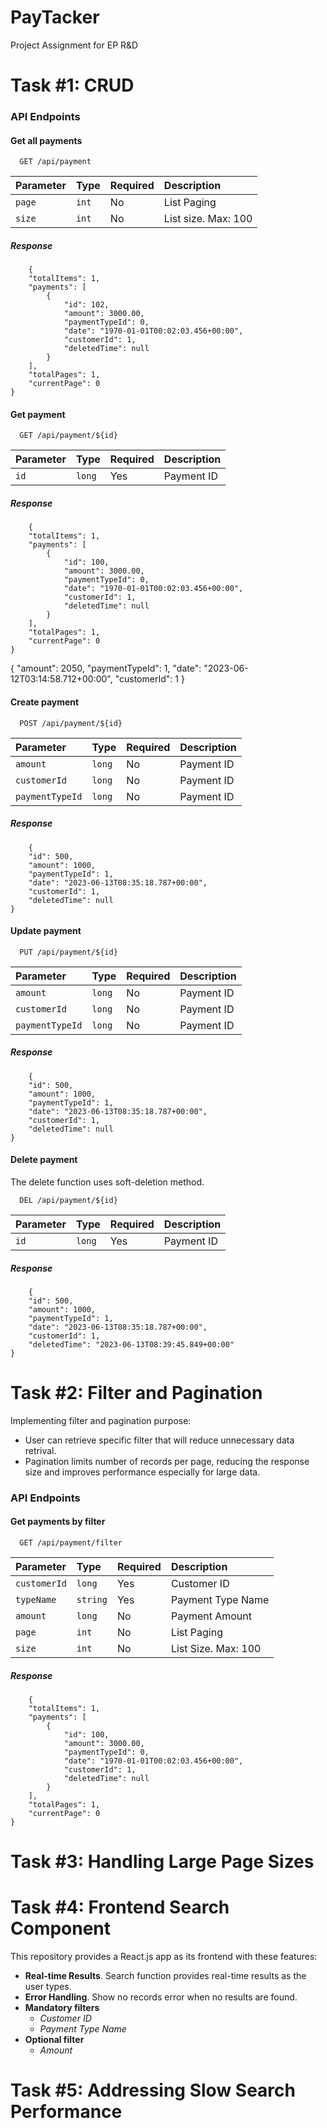 
# PayTacker

Project Assignment for EP R&D




# Task #1: CRUD
### API Endpoints

#### Get all payments

```http
  GET /api/payment
```

| Parameter | Type     | Required     | Description                |
| :-------- | :------- | :------- | :------------------------- |
| `page` | `int` | No | List Paging |
| `size` | `int` | No | List size. Max: 100 |

##### Response

``` http
    {
    "totalItems": 1,
    "payments": [
        {
            "id": 102,
            "amount": 3000.00,
            "paymentTypeId": 0,
            "date": "1970-01-01T00:02:03.456+00:00",
            "customerId": 1,
            "deletedTime": null
        }
    ],
    "totalPages": 1,
    "currentPage": 0
}
```

#### Get payment

```http
  GET /api/payment/${id}
```

| Parameter | Type     | Required     | Description                |
| :-------- | :------- | :------- | :------------------------- |
| `id` | `long` | Yes | Payment ID |


##### Response

``` http
    {
    "totalItems": 1,
    "payments": [
        {
            "id": 100,
            "amount": 3000.00,
            "paymentTypeId": 0,
            "date": "1970-01-01T00:02:03.456+00:00",
            "customerId": 1,
            "deletedTime": null
        }
    ],
    "totalPages": 1,
    "currentPage": 0
}
```
{
    "amount": 2050,
    "paymentTypeId": 1,
    "date": "2023-06-12T03:14:58.712+00:00",
    "customerId": 1
}


#### Create payment

```http
  POST /api/payment/${id}
```

| Parameter | Type     | Required     | Description                |
| :-------- | :------- | :------- | :------------------------- |
| `amount` | `long` | No | Payment ID |
| `customerId` | `long` | No | Payment ID |
| `paymentTypeId` | `long` | No | Payment ID |


##### Response

``` http
    {
    "id": 500,
    "amount": 1000,
    "paymentTypeId": 1,
    "date": "2023-06-13T08:35:18.787+00:00",
    "customerId": 1,
    "deletedTime": null
}
```

#### Update payment

```http
  PUT /api/payment/${id}
```

| Parameter | Type     | Required     | Description                |
| :-------- | :------- | :------- | :------------------------- |
| `amount` | `long` | No | Payment ID |
| `customerId` | `long` | No | Payment ID |
| `paymentTypeId` | `long` | No | Payment ID |


##### Response

``` http
    {
    "id": 500,
    "amount": 1000,
    "paymentTypeId": 1,
    "date": "2023-06-13T08:35:18.787+00:00",
    "customerId": 1,
    "deletedTime": null
}
```

#### Delete payment

The delete function uses soft-deletion method.

```http
  DEL /api/payment/${id}
```

| Parameter | Type     | Required     | Description                |
| :-------- | :------- | :------- | :------------------------- |
| `id` | `long` | Yes | Payment ID |


##### Response

``` http
    {
    "id": 500,
    "amount": 1000,
    "paymentTypeId": 1,
    "date": "2023-06-13T08:35:18.787+00:00",
    "customerId": 1,
    "deletedTime": "2023-06-13T08:39:45.849+00:00"
}
```


# Task #2: Filter and Pagination

Implementing filter and pagination purpose:
- User can retrieve specific filter that will reduce unnecessary data retrival.
- Pagination limits number of records per page, reducing the response size and improves performance especially for large data.

### API Endpoints

#### Get payments by filter

```http
  GET /api/payment/filter
```

| Parameter | Type     | Required     | Description                |
| :-------- | :------- | :------- | :------------------------- |
| `customerId` | `long` | Yes | Customer ID |
| `typeName` | `string` | Yes | Payment Type Name |
| `amount` | `long` | No | Payment Amount |
| `page` | `int` | No | List Paging |
| `size` | `int` | No | List Size. Max: 100 |


##### Response

``` http
    {
    "totalItems": 1,
    "payments": [
        {
            "id": 100,
            "amount": 3000.00,
            "paymentTypeId": 0,
            "date": "1970-01-01T00:02:03.456+00:00",
            "customerId": 1,
            "deletedTime": null
        }
    ],
    "totalPages": 1,
    "currentPage": 0
}
```

# Task #3: Handling Large Page Sizes
# Task #4: Frontend Search Component
This repository provides a React.js app as its frontend with these features:
- **Real-time Results**. Search function provides real-time results as the user types.
- **Error Handling**. Show no records error when no results are found.
- **Mandatory filters**
    - _Customer ID_
    - _Payment Type Name_
- **Optional filter**
    - _Amount_


# Task #5: Addressing Slow Search Performance

